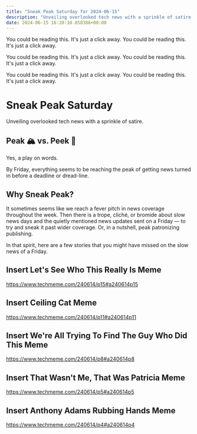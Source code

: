 ```yaml
---
title: "Sneak Peak Saturday for 2024-06-15"
description: "Unveiling overlooked tech news with a sprinkle of satire in our latest edition of Sneak Peak Saturday."
date: 2024-06-15 16:20:10.858386+00:00
---
```


<div class='buttondown-block-free'><p>You could be reading this. It's just a click away. You could be reading this. It's just a click away.



You could be reading this. It's just a click away. You could be reading this. It's just a click away.



You could be reading this. It's just a click away. You could be reading this. It's just a click away.</p></div>

<!-- buttondown-editor-mode: plaintext --><h1 style="text-align: start">Sneak Peak Saturday</h1><p style="text-align: start">Unveiling overlooked tech news with a sprinkle of satire.</p><h2 style="text-align: start">Peak 🏔️ vs. Peek 👀</h2><p style="text-align: start">Yes, a play on words.</p><p style="text-align: start">By Friday, everything seems to be reaching the peak of getting news turned in before a deadline or dread-line.</p><h2 style="text-align: start">Why Sneak Peak?</h2><p style="text-align: start">It sometimes seems like we reach a fever pitch in news coverage throughout the week. Then there is a trope, cliché, or bromide about slow news days and the quietly mentioned news updates sent on a Friday — to try and sneak it past wider coverage. Or, in a nutshell, peak patronizing publishing.</p><p style="text-align: start">In that spirit, here are a few stories that you might have missed on the slow news of a Friday.</p><h2>Insert Let's See Who This Really Is Meme</h2><p><a target="_blank" rel="noopener noreferrer nofollow" href="https://www.techmeme.com/240614/p15#a240614p15">https://www.techmeme.com/240614/p15#a240614p15</a></p><h2>Insert Ceiling Cat Meme</h2><p><a target="_blank" rel="noopener noreferrer nofollow" href="https://www.techmeme.com/240614/p11#a240614p11">https://www.techmeme.com/240614/p11#a240614p11</a></p><h2>Insert We're All Trying To Find The Guy Who Did This Meme</h2><p><a target="_blank" rel="noopener noreferrer nofollow" href="https://www.techmeme.com/240614/p8#a240614p8">https://www.techmeme.com/240614/p8#a240614p8</a></p><h2>Insert That Wasn't Me, That Was Patricia Meme</h2><p><a target="_blank" rel="noopener noreferrer nofollow" href="https://www.techmeme.com/240614/p5#a240614p5">https://www.techmeme.com/240614/p5#a240614p5</a></p><h2>Insert Anthony Adams Rubbing Hands Meme</h2><p><a target="_blank" rel="noopener noreferrer nofollow" href="https://www.techmeme.com/240614/p4#a240614p4">https://www.techmeme.com/240614/p4#a240614p4</a></p><p></p><ol class="footnotes"></ol>